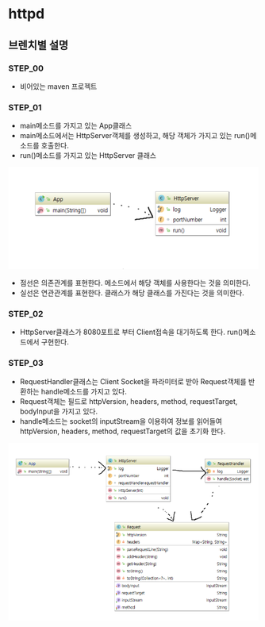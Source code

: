 # httpd


## 브렌치별 설명

### STEP_00 

- 비어있는 maven 프로젝트

### STEP_01

- main메소드를 가지고 있는 App클래스
- main메소드에서는 HttpServer객체를 생성하고, 해당 객체가 가지고 있는 run()메소드를 호출한다.
- run()메소드를 가지고 있는 HttpServer 클래스

![클래스 다이어그램](1.PNG)

- 점선은 의존관계를 표현한다. 메소드에서 해당 객체를 사용한다는 것을 의미한다.
- 실선은 연관관계를 표현한다. 클래스가 해당 클래스를 가진다는 것을 의미한다.

### STEP_02

- HttpServer클래스가 8080포트로 부터 Client접속을 대기하도록 한다. run()메소드에서 구현한다.


###  STEP_03

- RequestHandler클래스는 Client Socket을 파라미터로 받아 Request객체를 반환하는 handle메소드를 가지고 있다.
- Request객체는 필드로 httpVersion, headers, method, requestTarget, bodyInput을 가지고 있다.
- handle메소드는 socket의 inputStream을 이용하여 정보를 읽어들여 httpVersion, headers, method, requestTarget의 값을 초기화 한다.


![클래스 다이어그램](2.PNG)